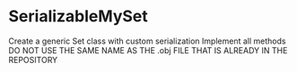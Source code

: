 # SerializableMySet
Create a generic Set class with custom serialization
Implement all methods
DO NOT USE THE SAME NAME AS THE .obj FILE THAT IS ALREADY IN THE REPOSITORY

